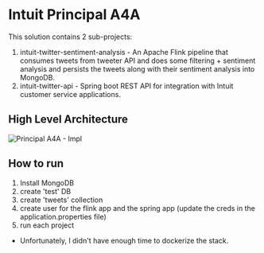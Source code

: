 # Intuit Principal A4A

This solution contains 2 sub-projects:
1. intuit-twitter-sentiment-analysis - An Apache Flink pipeline that consumes tweets from tweeter API and does some filtering + sentiment analysis and persists the tweets along with their sentiment analysis into MongoDB.
2. intuit-twitter-api - Spring boot REST API for integration with Intuit customer service applications.


## High Level Architecture

![Principal A4A - Impl](https://user-images.githubusercontent.com/9553244/179374218-ac371819-20c7-4c93-8117-fc61908b4c2b.png)


## How to run

1. Install MongoDB
2. create 'test' DB
3. create 'tweets' collection
4. create user for the flink app and the spring app (update the creds in the application.properties file)
5. run each project

* Unfortunately, I didn't have enough time to dockerize the stack.
